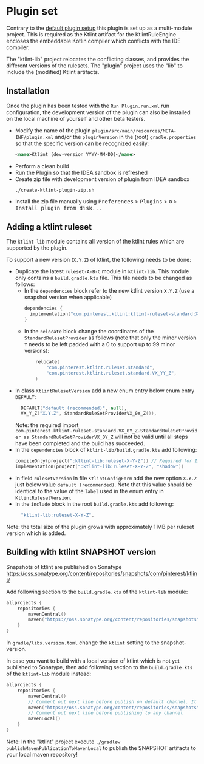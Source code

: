 # Plugin set

Contrary to the [default plugin setup](https://github.com/JetBrains/intellij-platform-plugin-template) this plugin is set up as a multi-module project. This is required as the Ktlint artifact for the KtlintRuleEngine encloses the embeddable Kotlin compiler which conflicts with the IDE compiler.

The "ktlint-lib" project relocates the conflicting classes, and provides the different versions of the rulesets. The "plugin" project uses the "lib" to include the (modified) Ktlint artifacts. 

## Installation

Once the plugin has been tested with the `Run Plugin.run.xml` run configuration, the development version of the plugin can also be installed on the local machine of yourself and other beta testers.

- Modify the name of the plugin `plugin/src/main/resources/META-INF/plugin.xml` and/or the `pluginVersion` in the (root) `gradle.properties` so that the specific version can be recognized easily:
   ```xml
   <name>Ktlint (dev-version YYYY-MM-DD)</name>
   ```
- Perform a clean build
- Run the Plugin so that the IDEA sandbox is refreshed
- Create zip file with development version of plugin from IDEA sandbox
  ```shell
  ./create-ktlint-plugin-zip.sh
  ```
- Install the zip file manually using
  <kbd>Preferences</kbd> > <kbd>Plugins</kbd> > <kbd>⚙️</kbd> > <kbd>Install plugin from disk...</kbd>

## Adding a ktlint ruleset

The `ktlint-lib` module contains all version of the ktlint rules which are supported by the plugin. 

To support a new version (`X.Y.Z`) of ktlint, the following needs to be done:
* Duplicate the latest `ruleset-A-B-C` module in `ktlint-lib`. This module only contains a `build.gradle.kts` file. This file needs to be changed as follows:
  * In the `dependencies` block refer to the new ktlint version `X.Y.Z` (use a snapshot version when applicable)
    ```kotlin
    dependencies {
      implementation("com.pinterest.ktlint:ktlint-ruleset-standard:X.Y.Z-SNAPSHOT")
    }
    ```
  * In the `relocate` block change the coordinates of the `StandardRulesetProvider` as follows (note that only the minor version `Y` needs to be left padded with a 0 to support up to 99 minor versions):
    ```kotlin
        relocate(
            "com.pinterest.ktlint.ruleset.standard",
            "com.pinterest.ktlint.ruleset.standard.VX_YY_Z",
        )
    ```
* In class `KtlintRulesetVersion` add a new enum entry below enum entry `DEFAULT`:
  ```kotlin
    DEFAULT("default (recommended)", null),
    VX_Y_Z("X.Y.Z", StandardRuleSetProviderVX_0Y_Z()), 
  ```
  Note: the required import `com.pinterest.ktlint.ruleset.standard.VX_0Y_Z.StandardRuleSetProvider as StandardRuleSetProviderVX_0Y_Z` will not be valid until all steps have been completed and the build has succeeded.
* In the `dependencies` block of `ktlint-lib/build.gradle.kts` add following:
  ```kotlin
  compileOnly(project(":ktlint-lib:ruleset-X-Y-Z")) // Required for IDE
  implementation(project(":ktlint-lib:ruleset-X-Y-Z", "shadow"))
  ```
* In field `rulesetVersion` in file `KtlintConfigForm` add the new option `X.Y.Z` just below value `default (recommended)`. Note that this value should be identical to the value of the `label` used in the enum entry in `KtlintRulesetVersion`.
* In the `include` block in the root `build.gradle.kts` add following:
  ```kotlin
    "ktlint-lib:ruleset-X-Y-Z",
  ```

Note: the total size of the plugin grows with approximately 1 MB per ruleset version which is added. 

## Building with ktlint SNAPSHOT version

Snapshots of ktlint are published on Sonatype https://oss.sonatype.org/content/repositories/snapshots/com/pinterest/ktlint/

Add following section to the `build.gradle.kts` of the `ktlint-lib` module:
```kotlin
allprojects {
    repositories {
        mavenCentral()
        maven("https://oss.sonatype.org/content/repositories/snapshots")
    }
}
```

In `gradle/libs.version.toml` change the `ktlint` setting to the snapshot-version.

In case you want to build with a local version of ktlint which is not yet published to Sonatype, then add following section to the `build.gradle.kts` of the `ktlint-lib` module instead:
```kotlin
allprojects {
    repositories {
        mavenCentral()
        // Comment out next line before publish on default channel. It is okay to keep it when publishing to beta or dev channels
        maven("https://oss.sonatype.org/content/repositories/snapshots")
        // Comment out next line before publishing to any channel
        mavenLocal()
    }
}
```
Note: In the "ktlint" project execute `./gradlew publishMavenPublicationToMavenLocal` to publish the SNAPSHOT artifacts to your local maven repository!
